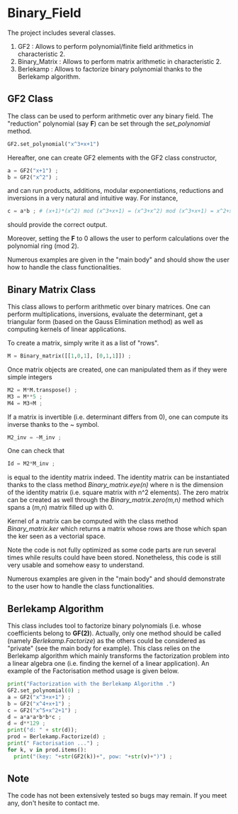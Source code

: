 # Binary_Field

The project includes several classes.
1. GF2 : Allows to perform polynomial/finite field arithmetics in characteristic 2.
2. Binary_Matrix : Allows to perform matrix arithmetic in characteristic 2.
3. Berlekamp : Allows to factorize binary polynomial thanks to the Berlekamp algorithm.


## GF2 Class

The class can be used to perform arithmetic over any binary field.
The "reduction" polynomial (say __F__)  can be set through the *set_polynomial* method.

```python
GF2.set_polynomial("x^3+x+1") 
```

Hereafter, one can create GF2 elements with the GF2 class constructor,

```python
a = GF2("x+1") ;
b = GF2("x^2") ;
```
and can run products, additions, modular exponentiations, reductions and inversions in a very natural and intuitive way. For instance, 
```python
c = a*b ; # (x+1)*(x^2) mod (x^3+x+1) = (x^3+x^2) mod (x^3+x+1) = x^2+x+1
```
should provide the correct output.

Moreover, setting the __F__ to 0 allows the user to perform calculations over the polynomial ring (mod 2).

Numerous examples are given in the "main body" and should show the user how to handle the class functionalities.

## Binary Matrix Class

This class allows to perform arithmetic over binary matrices. One can perform multiplications, inversions, evaluate the determinant, get a triangular form (based on the Gauss Elimination method) as well as computing kernels of linear applications. 

To create a matrix, simply write it as a list of "rows".
```python
M = Binary_matrix([[1,0,1], [0,1,1]]) ; 
```

Once matrix objects are created, one can manipulated them as if they were simple integers
```python
M2 = M*M.transpose() ; 
M3 = M**5 ;
M4 = M3+M ; 
```

If a matrix is invertible (i.e. determinant differs from 0), one can compute its inverse thanks to the ~ symbol.

```python
M2_inv = ~M_inv ; 
```

One can check that 

```python
Id = M2*M_inv ; 
```
is equal to the identity matrix indeed. The identity matrix can be instantiated thanks to the class method *Binary_matrix.eye(n)* where n is the dimension of the identity matrix (i.e. square matrix with n^2 elements). The zero matrix can be created as well through the *Binary_matrix.zero(m,n)* method which spans a (m,n) matrix filled up with 0.

Kernel of a matrix can be computed with the class method *Binary_matrix.ker* which returns a matrix whose rows are those which span the ker seen as a vectorial space.

Note the code is not fully optimized as some code parts are run several times while results could have been stored. Nonetheless, this code is still very usable and somehow easy to understand.

Numerous examples are given in the "main body" and should demonstrate to the user how to handle the class functionalities.

## Berlekamp Algorithm

This class includes tool to factorize binary polynomials (i.e. whose coefficients belong to __GF(2)__).
Actually, only one method should be called (namely *Berlekamp.Factorize*) as the others could be considered as "private" (see the main body for example). This class relies on the Berlekamp algorithm which mainly transforms the factorization problem into a linear algebra one (i.e. finding the kernel of a linear application). An example of the Factorisation method usage is given below.

```python
print("Factorization with the Berlekamp Algorithm .")
GF2.set_polynomial(0) ;
a = GF2("x^3+x+1") ;
b = GF2("x^4+x+1") ;
c = GF2("x^5+x^2+1") ;
d = a*a*a*b*b*c ;
d = d**129 ;
print("d: " + str(d));
prod = Berlekamp.Factorize(d) ;
print(" Factorisation ...") ;
for k, v in prod.items():
  print("(key: "+str(GF2(k))+", pow: "+str(v)+")") ;
```

## Note

The code has not been extensively tested so bugs may remain. If you meet any, don't hesite to contact me. 
